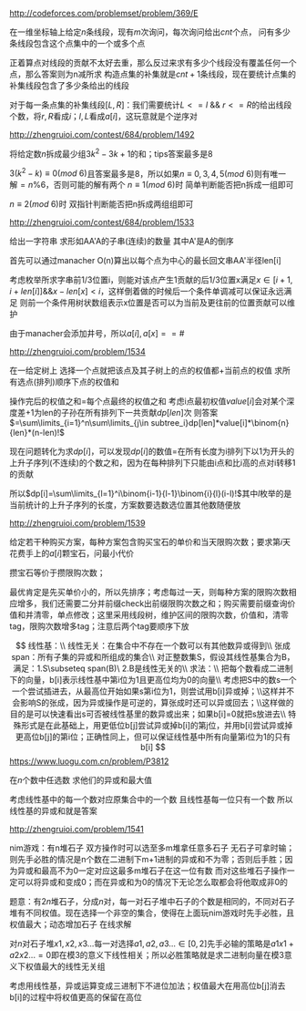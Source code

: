 http://codeforces.com/problemset/problem/369/E

在一维坐标轴上给定$n$条线段，现有$m$次询问，每次询问给出$cnt$个点， 问有多少条线段包含这个点集中的一个或多个点

正着算点对线段的贡献不太好去重，那么反过来求有多少个线段没有覆盖任何一个点，那么答案则为n减所求
构造点集的补集就是$cnt+1$条线段，现在要统计点集的补集线段包含了多少条给出的线段

对于每一条点集的补集线段$[L,R]$：我们需要统计$L<=l\ \&\&\ r<=R$的给出线段个数，将$r,R$看成$i$；$l,L$看成$a[i]$，这玩意就是个逆序对



http://zhengruioi.com/contest/684/problem/1492

将给定数$n$拆成最少组$3k^2-3k+1$的和；tips答案最多是8

$3(k^2-k)\equiv 0(mod\ 6)$且答案最多是8，所以如果$n\equiv 0,3,4,5(mod\ 6)$则有唯一解$=n\%6$，否则可能的解有两个
$n\equiv 1(mod\ 6)$时 简单判断能否把n拆成一组即可

$n\equiv 2(mod\ 6)$时 双指针判断能否把n拆成两组组即可



http://zhengruioi.com/contest/684/problem/1533

给出一字符串 求形如AA'A的子串(连续)的数量 其中A'是A的倒序

首先可以通过manacher O(n)算出以每个点为中心的最长回文串AA'半径len[i]

考虑枚举所求字串前1/3位置i，则能对该点产生1贡献的后1/3位置x满足$x\in[i+1,i+len[i]] \&\& x-len[x]<i$，这样倒着做的时候后一个条件单调减可以保证永远满足 则前一个条件用树状数组表示x位置是否可以为当前及更往前的位置贡献可以维护

由于manacher会添加井号，所以$a[i],a[x]==\#$



http://zhengruioi.com/problem/1534

在一给定树上 选择一个点就把该点及其子树上的点的权值都+当前点的权值 求所有选点(排列)顺序下点的权值和

操作完后的权值之和=每个点最终的权值之和 考虑i点最初权值$value[i]$会对某个深度差+1为len的子孙在所有排列下一共贡献$dp[len]$次 则答案$=\sum\limits_{i=1}^n\sum\limits_{j\in subtree_i}dp[len]*value[i]*\binom{n}{len}*(n-len)!$

现在问题转化为求$dp[i]$，可以发现$dp[i]$的数值=在所有长度为i排列下以1为开头的上升子序列(不连续)的个数之和，因为在每种排列下只能由i点和比i高的点对i转移1的贡献

所以$dp[i]=\sum\limits_{l=1}^i\binom{i-1}{l-1}\binom{i}{l}(i-l)!$其中$l$枚举的是当前统计的上升子序列的长度，方案数要选数选位置其他数随便放



http://zhengruioi.com/problem/1539

给定若干种购买方案，每种方案包含购买宝石的单价和当天限购次数；要求第$i$天花费手上的$a[i]$颗宝石，问最小代价

攒宝石等价于攒限购次数；

最优肯定是先买单价小的，所以先排序；考虑每过一天，则每种方案的限购次数相应增多，我们还需要二分并前缀check出前缀限购次数之和；购买需要前缀查询价值和并清零，单点修改；这里采用线段树，维护区间的限购次数，价值和，清零tag，限购次数增多tag；注意后两个tag要顺序下放


$$
线性基：\\
线性无关：在集合中不存在一个数可以有其他数异或得到\\
张成span：所有子集的异或和所组成的集合\\
对正整数集S，假设其线性基集合为B，满足：1.S\subseteq span(B)\ 2.B是线性无关的\\
求法：\\
把每个数看成二进制下的向量，b[i]表示线性基中第i位为1且更高位均为0的向量\\
考虑把S中的数s一个一个尝试插进去，从最高位开始如果s第i位为1，则尝试用b[i]异或掉；\\这样并不会影响S的张成，因为异或操作是可逆的，算张成时还可以异或回去；\\这样做的目的是可以快速看出s可否被线性基里的数异或出来；如果b[i]=0就把s放进去\\
特殊形式是在此基础上，用更低位b[j]尝试异或掉b[i]的第j位，并用b[i]尝试异或掉更高位b[j]的第i位；正确性同上，但可以保证线性基中所有向量第i位为1的只有b[i]
$$
https://www.luogu.com.cn/problem/P3812

在$n$个数中任选数 求他们的异或和最大值

考虑线性基中的每一个数对应原集合中的一个数 且线性基每一位只有一个数 所以线性基的异或和就是答案



http://zhengruioi.com/problem/1541

nim游戏：有n堆石子 双方操作时可以选至多m堆拿任意多石子 无石子可拿时输；则先手必胜的情况是n个数在二进制下m+1进制的异或和不为零；否则后手胜；因为异或和最高不为0一定对应这最多m堆石子在这一位有数 而对这些堆石子操作一定可以将异或和变成0；而在异或和为0的情况下无论怎么取都会将他取成非0的

题意：有$2n$堆石子，分成$n$对，每一对石子堆中石子的个数是相同的，不同对石子堆有不同权值。现在选择一个非空的集合，使得在上面玩nim游戏时先手必胜，且权值最大；动态增加石子 在线求解

对$n$对石子堆$x1,x2,x3...$每一对选择$a1,a2,a3...\in[0,2]$先手必输的策略是$a1x1+a2x2...=0$即在模3的意义下线性相关；所以必胜策略就是求二进制向量在模3意义下权值最大的线性无关组

考虑用线性基，异或运算变成三进制下不进位加法；权值最大在用高位b[j]消去b[i]的过程中将权值更高的保留在高位



